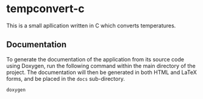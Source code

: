# tempconvert-c
This is a small apllication written in C which converts temperatures.

## Documentation
To generate the documentation of the application from its source code using Doxygen, run the following command within the main directory of the project. The documentation will then be generated in both HTML and LaTeX forms, and be placed in the `docs` sub-directory.

```
doxygen
```
